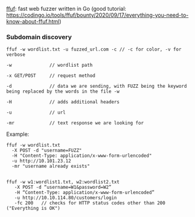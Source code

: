 [ffuf](https://github.com/ffuf/ffuf): fast web fuzzer written in Go
(good tutorial: https://codingo.io/tools/ffuf/bounty/2020/09/17/everything-you-need-to-know-about-ffuf.html)


### Subdomain discovery

    ffuf -w wordlist.txt -u fuzzed_url.com -c // -c for color, -v for verbose 

    -w              // wordlist path
    
    -x GET/POST     // request method
    
    -d              // data we are sending, with FUZZ being the keyword being replaced by the words in the file -w
    
    -H              // adds additional headers
    
    -u              // url
    
    -mr             // text response we are looking for
    

Example:

    ffuf -w wordlist.txt
      -X POST -d "username=FUZZ"
      -H "Content-Type: application/x-www-form-urlencoded"
      -u http://10.101.23.12
      -mr "username already exists"
    
    
    ffuf -w w1:wordlist1.txt, w2:wordlist2.txt
       -X POST -d “username=W1&password=W2”
       -H “Content-Type: application/x-www-form-urlencoded”
       -u http://10.10.114.80/customers/login
       -fc 200   // checks for HTTP status codes other than 200 ("Everything is OK")
      
